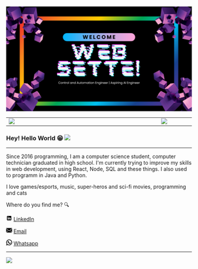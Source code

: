 
![Capa Git](https://github.com/WeberSouzaWeb/WeberSouzaWeb/blob/main/image/Capa_Git.png)  


<center>
  <table>
    <tr>
        <td><img width="400px" align="left" src="https://github-readme-stats.vercel.app/api/top-langs/?username=WeberSouzaWeb&hide=html&layout=compact&theme=dark" /></td>
        <td><img width="495px" align="left" src="https://github-readme-stats.vercel.app/api?username=WeberSouzaWeb&theme=dark"/></td>
    </tr>   
  </table>
</center>  

### Hey! Hello World 😁 <img src="https://github.com/leticiadasilva/leticiadasilva/blob/main/images/Hi.gif" width="30px">

---

Since 2016 programming, I am a computer science student, computer technician graduated in high school. 
I'm currently trying to improve my skills in web development, using React, Node, SQL and these things. I also used to programm in Java and Python.



I love games/esports, music, super-heros and sci-fi movies, programming and cats 

Where do you find me? :mag:  


<a href="https://www.linkedin.com/in/weber-souza7358/"><img src="https://github.com/WeberSouzaWeb/WeberSouzaWeb/blob/main/image/icons8-linkedin.svg" width="16"></img></a> [LinkedIn](https://www.linkedin.com/in/weber-souza7358/)  

<a href="mailto:gpcgabriel0@gmail.com"><img src="https://github.com/WeberSouzaWeb/WeberSouzaWeb/blob/main/image/email-svgrepo-com.svg" width="16"></img></a> [Email](mailto:weberv.souza@gmail.com)  

<a href="https://wa.me/553598283676?text=Come%20through%20the%20github"><img src="https://github.com/WeberSouzaWeb/WeberSouzaWeb/blob/main/image/whatsapp-svgrepo-com.svg" width="16" background="white"></img></a> [Whatsapp](https://wa.me/553598283676?text=Come%20through%20the%20github) 

---  

![](https://komarev.com/ghpvc/?username=WeberSouzaWeb&color=blue&style=flat)
